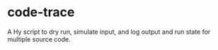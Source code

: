 # code-trace
A Hy script to dry run, simulate input, and log output and run state for multiple source code.

